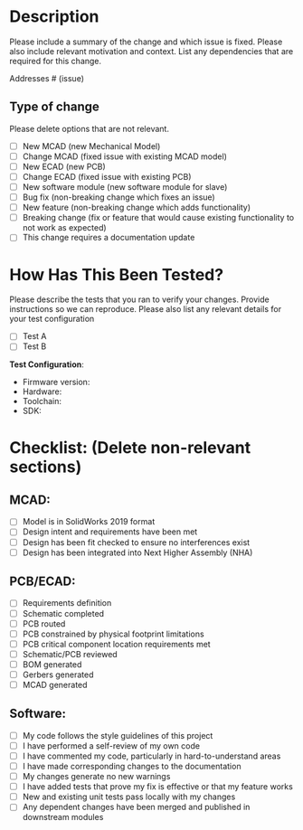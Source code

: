 # Description

Please include a summary of the change and which issue is fixed. Please also include relevant motivation and context. List any dependencies that are required for this change.

Addresses # (issue)

## Type of change

Please delete options that are not relevant.

- [ ] New MCAD (new Mechanical Model)
- [ ] Change MCAD (fixed issue with existing MCAD model)
- [ ] New ECAD (new PCB)
- [ ] Change ECAD (fixed issue with existing PCB)
- [ ] New software module (new software module for slave)
- [ ] Bug fix (non-breaking change which fixes an issue)
- [ ] New feature (non-breaking change which adds functionality)
- [ ] Breaking change (fix or feature that would cause existing functionality to not work as expected)
- [ ] This change requires a documentation update

# How Has This Been Tested?

Please describe the tests that you ran to verify your changes. Provide instructions so we can reproduce. Please also list any relevant details for your test configuration

- [ ] Test A
- [ ] Test B

**Test Configuration**:
* Firmware version:
* Hardware:
* Toolchain:
* SDK:

# Checklist: (Delete non-relevant sections)

## MCAD:
- [ ] Model is in SolidWorks 2019 format
- [ ] Design intent and requirements have been met
- [ ] Design has been fit checked to ensure no interferences exist
- [ ] Design has been integrated into Next Higher Assembly (NHA)

## PCB/ECAD:
- [ ] Requirements definition
- [ ] Schematic completed
- [ ] PCB routed
- [ ] PCB constrained by physical footprint limitations
- [ ] PCB critical component location requirements met
- [ ] Schematic/PCB reviewed
- [ ] BOM generated
- [ ] Gerbers generated
- [ ] MCAD generated

## Software:
- [ ] My code follows the style guidelines of this project
- [ ] I have performed a self-review of my own code
- [ ] I have commented my code, particularly in hard-to-understand areas
- [ ] I have made corresponding changes to the documentation
- [ ] My changes generate no new warnings
- [ ] I have added tests that prove my fix is effective or that my feature works
- [ ] New and existing unit tests pass locally with my changes
- [ ] Any dependent changes have been merged and published in downstream modules
